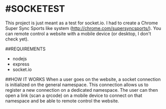 #SOCKETEST
=========
This project is just meant as a test for socket.io. I had to create a Chrome Super Sync Sports like system (http://chrome.com/supersyncsports/). You can remote control a website with a mobile device (or desktop, I don't check yet).

##REQUIREMENTS
- nodejs
- express
- socket.io

##HOW IT WORKS
When a user goes on the website, a socket connection is initialized on the general namespace. This connection allows us to register a new connection on a dedicated namespace. The user can then open a link (scan a qrcode) on a mobile device to connect on that namespace and be able to remote control the website.
